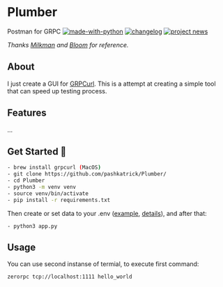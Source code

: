 # Plumber
Postman for GRPC
[![made-with-python](https://img.shields.io/badge/Made%20with-Python-1f425f.svg)](https://www.python.org/)
[![changelog](https://img.shields.io/badge/changelog-👈-green.svg)](https://pshktrck.ru/plumber/)
[![project news](https://img.shields.io/badge/telegram-🔔-green.svg)](https://t.me/plumberpc)



*Thanks [Milkman](https://github.com/warmuuh/milkman) and [Bloom](https://github.com/uw-labs/bloomrpc) for reference.*

## About
I just create a GUI for [GRPCurl](https://github.com/fullstorydev/grpcurl). This is a attempt at creating a simple tool that can speed up testing process.

## Features
...

## Get Started 🚀
```bash
- brew install grpcurl (MacOS)
- git clone https://github.com/pashkatrick/Plumber/
- cd Plumber
- python3 -m venv venv
- source venv/bin/activate
- pip install -r requirements.txt
```
Then create or set data to your .env ([example](https://github.com/pashkatrick/Plumber/blob/tcp-move/env-example), [details](https://pypi.org/project/python-decouple/#usage)), and after that:
```
- python3 app.py
```
## Usage
You can use second instanse of termial, to execute first command:
```bash
zerorpc tcp://localhost:1111 hello_world
```
